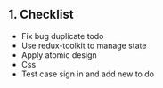 ## 1. Checklist
- Fix bug duplicate todo
- Use redux-toolkit to manage state
- Apply atomic design
- Css
- Test case sign in and add new to do
